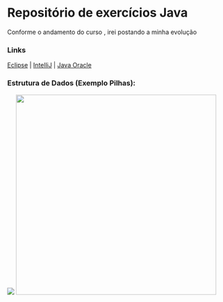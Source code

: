# Repositório de exercícios Java

Conforme o andamento do curso , irei postando a minha evolução

### Links
[Eclipse](https://www.eclipse.org/downloads/)
|
[IntelliJ](https://www.jetbrains.com/pt-br/idea/)
|
[Java Oracle](https://www.oracle.com/java/technologies/)


### Estrutura de Dados (Exemplo Pilhas):

<img src="https://i.ibb.co/qC0cSZ7/pilhas.jpg" />
<img src="https://i.ibb.co/SQTdPvF/pilhas2.jpg" width="461px" />
